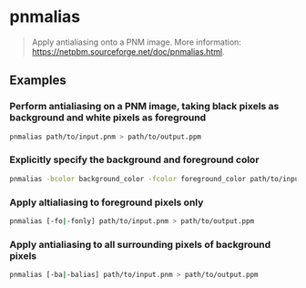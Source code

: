 # pnmalias

> Apply antialiasing onto a PNM image. More information: <https://netpbm.sourceforge.net/doc/pnmalias.html>.

## Examples

### Perform antialiasing on a PNM image, taking black pixels as background and white pixels as foreground

```bash
pnmalias path/to/input.pnm > path/to/output.ppm
```

### Explicitly specify the background and foreground color

```bash
pnmalias -bcolor background_color -fcolor foreground_color path/to/input.pnm > path/to/output.ppm
```

### Apply altialiasing to foreground pixels only

```bash
pnmalias [-fo|-fonly] path/to/input.pnm > path/to/output.ppm
```

### Apply antialiasing to all surrounding pixels of background pixels

```bash
pnmalias [-ba|-balias] path/to/input.pnm > path/to/output.ppm
```
